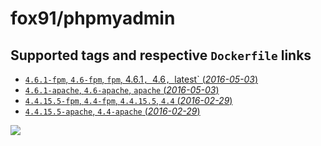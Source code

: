 # fox91/phpmyadmin

## Supported tags and respective `Dockerfile` links

-   [`4.6.1-fpm`, `4.6-fpm`, `fpm`, 4.6.1`, `4.6`, `latest` (*2016-05-03*)](https://github.com/fox91/docker-phpmyadmin/blob/master/Dockerfile)
-   [`4.6.1-apache`, `4.6-apache`, `apache` (*2016-05-03*)](https://github.com/fox91/docker-phpmyadmin/blob/master/4.6-apache/Dockerfile)
-   [`4.4.15.5-fpm`, `4.4-fpm`, `4.4.15.5`, `4.4` (*2016-02-29*)](https://github.com/fox91/docker-phpmyadmin/blob/master/4.4-fpm/Dockerfile)
-   [`4.4.15.5-apache`, `4.4-apache` (*2016-02-29*)](https://github.com/fox91/docker-phpmyadmin/blob/master/4.4-apache/Dockerfile)

[![](https://badge.imagelayers.io/fox91/phpmyadmin:latest.svg)](https://imagelayers.io/?images=fox91/phpmyadmin:4.6.1-fpm,fox91/phpmyadmin:4.6.1-apache,fox91/phpmyadmin:4.4.15.5-fpm,fox91/phpmyadmin:4.4.15.5-apache)
